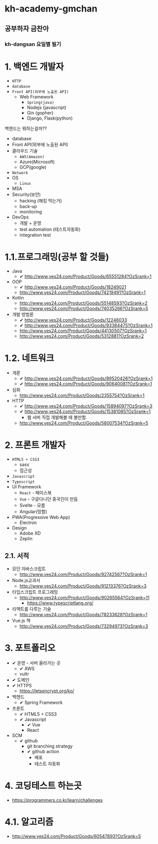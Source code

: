 # kh-academy-gmchan

## 공부하자 금찬아 

### kh-dangsan 요일별 필기

# 1. 백엔드 개발자

- `HTTP`
- `database`
- `Front API(외부에 노출된 API)`
  - Web Framework
    - `Spring(java)`
    - Nodejs (javascript)
    - Gin (gopher)
    - Django, Flask(python)

백엔드는 뭐하는걸까??
- database
- Front API(외부에 노출된 API)
- 클라우드 기술
  - `AWS(Amazon)`
  - Azure(Microsoft)
  - GCP(google)
- `Network`
- OS
  - `Linux`
- MSA
- Security(보안)
  - hacking (해킹 막는거)
  - back-up
  - monitoring
- DevOps
  - 개발 + 운영
  - test automation (테스트자동화)
  - integration test



# 1.1.프로그래밍(공부 할 것들)

- Java
  - ✔ http://www.yes24.com/Product/Goods/65551284?OzSrank=1
- OOP
  - ✔ http://www.yes24.com/Product/Goods/18249021
  - http://www.yes24.com/Product/Goods/74219491?OzSrank=1
- Kotlin
  - http://www.yes24.com/Product/Goods/55148593?OzSrank=2
  - http://www.yes24.com/Product/Goods/74035266?OzSrank=5
- 개발 방법론
  - ✔ http://www.yes24.com/Product/Goods/12246033
  - ✔ http://www.yes24.com/Product/Goods/93384475?OzSrank=1
  - http://www.yes24.com/Product/Goods/44130507?OzSrank=1
  - http://www.yes24.com/Product/Goods/5312881?OzSrank=2

# 1.2. 네트워크

- 개론
  - ✔ http://www.yes24.com/Product/Goods/89520426?OzSrank=1
  - ✔ http://www.yes24.com/Product/Goods/90640081?OzSrank=1
- 심화
  - http://www.yes24.com/Product/Goods/2355754?OzSrank=1
- HTTP
  - ✔ http://www.yes24.com/Product/Goods/15894097?OzSrank=3
  - ✔ http://www.yes24.com/Product/Goods/15381085?OzSrank=1
    - 웹 서버 직접 개발해볼 때 볼만함.
  - http://www.yes24.com/Product/Goods/58007534?OzSrank=5

# 2. 프론트 개발자

- `HTML5 + CSS3`
  - sass
  - 접근성
- `Javascript`
- `Typescript`
- UI Framework
  - `React` - 페이스북
  - `Vue` - 구글다니던 중국인이 만듬
  - Svelte - 모름
  - Angular(망함)
- PWA(Progressive Web App)
  - Electron
- Design
  - Adobe XD
  - Zeplin

## 2.1. 서적
- 모던 자바스크립트
  - http://www.yes24.com/Product/Goods/92742567?OzSrank=1
- Node.js교과서
  - http://www.yes24.com/Product/Goods/91213376?OzSrank=3
- 타입스크립트 프로그래밍
  - http://www.yes24.com/Product/Goods/90265564?OzSrank=11
    - https://www.typescriptlang.org/
- 리액트를 다루는 기술
  - http://www.yes24.com/Product/Goods/78233628?OzSrank=1
- Vue.js 책
  - http://www.yes24.com/Product/Goods/73294973?OzSrank=3


# 3. 포트폴리오

- ✔ 운영 - 서버 올라가는 곳
  - ✔ AWS
  - vultr
- ✔ 도메인
- ✔ HTTPS
  - https://letsencrypt.org/ko/
- 백엔드
  - ✔ Spring Framework
- 프론트
  - ✔ HTML5 + CSS3
  - ✔ Javascript
    - ✔ Vue
    - React
- SCM
  - ✔ github
    - git branching strategy
    - ✔ github action
      - 배포
      - 테스트 자동화

# 4. 코딩테스트 하는곳

- https://programmers.co.kr/learn/challenges

# 4.1. 알고리즘 

- http://www.yes24.com/Product/Goods/60547893?OzSrank=5

